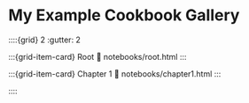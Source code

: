# My Example Cookbook Gallery

::::{grid} 2
:gutter: 2

:::{grid-item-card} Root
:link: notebooks/root.html
:::



:::{grid-item-card} Chapter 1
:link: notebooks/chapter1.html
:::


::::
